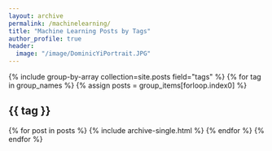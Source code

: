 ```yaml
---
layout: archive
permalink: /machinelearning/
title: "Machine Learning Posts by Tags"
author_profile: true
header:
  image: "/image/DominicYiPortrait.JPG"
---
```


{% include group-by-array collection=site.posts field="tags" %}
{% for tag in group_names %}
  {% assign posts = group_items[forloop.index0] %}
  <h2 id="{{ tag | slugify }}" class="archive__subtitle">{{ tag }}</h2>
  {% for post in posts %}
    {% include archive-single.html %}
  {% endfor %}
{% endfor %}
